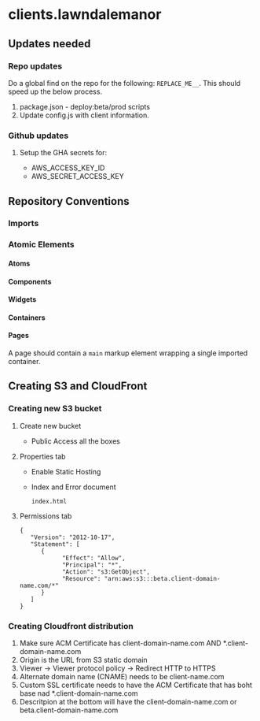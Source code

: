 # clients.lawndalemanor

## Updates needed

### Repo updates

Do a global find on the repo for the following: `REPLACE_ME__`. This should speed up the below process.

1. package.json - deploy:beta/prod scripts
1. Update config.js with client information.

### Github updates

1. Setup the GHA secrets for:

   - AWS_ACCESS_KEY_ID
   - AWS_SECRET_ACCESS_KEY

## Repository Conventions

### Imports

### Atomic Elements

#### Atoms

#### Components

#### Widgets

#### Containers

#### Pages

A page should contain a `main` markup element wrapping a single imported container.

## Creating S3 and CloudFront

### Creating new S3 bucket

1. Create new bucket

   - Public Access all the boxes

1. Properties tab

   - Enable Static Hosting
   - Index and Error document

     ```
     index.html
     ```

1. Permissions tab

   ```
   {
      "Version": "2012-10-17",
      "Statement": [
         {
               "Effect": "Allow",
               "Principal": "*",
               "Action": "s3:GetObject",
               "Resource": "arn:aws:s3:::beta.client-domain-name.com/*"
         }
      ]
   }
   ```

### Creating Cloudfront distribution

1. Make sure ACM Certificate has client-domain-name.com AND \*.client-domain-name.com
1. Origin is the URL from S3 static domain
1. Viewer -> Viewer protocol policy -> Redirect HTTP to HTTPS
1. Alternate domain name (CNAME) needs to be client-name.com
1. Custom SSL certificate needs to have the ACM Certificate that has boht base nad \*.client-domain-name.com
1. Descritpion at the bottom will have the client-domain-name.com or beta.client-domain-name.com
